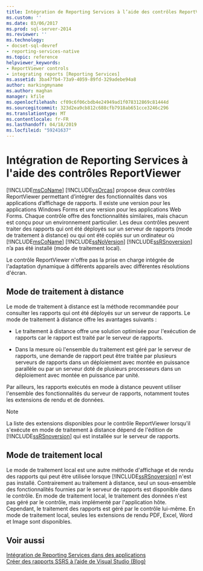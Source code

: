 ```yaml
---
title: Intégration de Reporting Services à l’aide des contrôles ReportViewer | Microsoft Docs
ms.custom: ''
ms.date: 03/06/2017
ms.prod: sql-server-2014
ms.reviewer: ''
ms.technology:
- docset-sql-devref
- reporting-services-native
ms.topic: reference
helpviewer_keywords:
- ReportViewer controls
- integrating reports [Reporting Services]
ms.assetid: 3ba47fb4-73a9-4059-89fd-329adebe94a8
author: markingmyname
ms.author: maghan
manager: kfile
ms.openlocfilehash: cf09c6f06cbdb4e24949ad1f078312869c81444d
ms.sourcegitcommit: 323d2ea9cb812c688cfb7918ab651cce3246c296
ms.translationtype: MT
ms.contentlocale: fr-FR
ms.lasthandoff: 04/18/2019
ms.locfileid: "59241637"
---
```

# <a name="integrating-reporting-services-using-the-reportviewer-controls"></a>Intégration de Reporting Services à l'aide des contrôles ReportViewer
  [!INCLUDE[msCoName](../../includes/msconame-md.md)] [!INCLUDE[vsOrcas](../../includes/vsorcas-md.md)] propose deux contrôles ReportViewer permettant d’intégrer des fonctionnalités dans vos applications d’affichage de rapports. Il existe une version pour les applications Windows Forms et une version pour les applications Web Forms. Chaque contrôle offre des fonctionnalités similaires, mais chacun est conçu pour un environnement particulier. Les deux contrôles peuvent traiter des rapports qui ont été déployés sur un serveur de rapports (mode de traitement à distance) ou qui ont été copiés sur un ordinateur où [!INCLUDE[msCoName](../../includes/msconame-md.md)] [!INCLUDE[ssNoVersion](../../includes/ssnoversion-md.md)] [!INCLUDE[ssRSnoversion](../../includes/ssrsnoversion-md.md)] n’a pas été installé (mode de traitement local).  
  
 Le contrôle ReportViewer n'offre pas la prise en charge intégrée de l'adaptation dynamique à différents appareils avec différentes résolutions d'écran.  
  
## <a name="remote-processing-mode"></a>Mode de traitement à distance  
 Le mode de traitement à distance est la méthode recommandée pour consulter les rapports qui ont été déployés sur un serveur de rapports. Le mode de traitement à distance offre les avantages suivants :  
  
-   Le traitement à distance offre une solution optimisée pour l'exécution de rapports car le rapport est traité par le serveur de rapports.  
  
-   Dans la mesure où l'ensemble du traitement est géré par le serveur de rapports, une demande de rapport peut être traitée par plusieurs serveurs de rapports dans un déploiement avec montée en puissance parallèle ou par un serveur doté de plusieurs processeurs dans un déploiement avec montée en puissance par unité.  
  
 Par ailleurs, les rapports exécutés en mode à distance peuvent utiliser l'ensemble des fonctionnalités du serveur de rapports, notamment toutes les extensions de rendu et de données.  
  
> [!NOTE]  
>  La liste des extensions disponibles pour le contrôle ReportViewer lorsqu'il s'exécute en mode de traitement à distance dépend de l'édition de [!INCLUDE[ssRSnoversion](../../includes/ssrsnoversion-md.md)] qui est installée sur le serveur de rapports.  
  
## <a name="local-processing-mode"></a>Mode de traitement local  
 Le mode de traitement local est une autre méthode d'affichage et de rendu des rapports qui peut être utilisée lorsque [!INCLUDE[ssRSnoversion](../../includes/ssrsnoversion-md.md)] n'est pas installé. Contrairement au traitement à distance, seul un sous-ensemble des fonctionnalités fournies par le serveur de rapports est disponible dans le contrôle. En mode de traitement local, le traitement des données n'est pas géré par le contrôle, mais implémenté par l'application hôte. Cependant, le traitement des rapports est géré par le contrôle lui-même. En mode de traitement local, seules les extensions de rendu PDF, Excel, Word et Image sont disponibles.  
  
## <a name="see-also"></a>Voir aussi  
 [Intégration de Reporting Services dans des applications](../application-integration/integrating-reporting-services-into-applications.md)   
 [Créer des rapports SSRS à l’aide de Visual Studio (Blog)](https://jwcooney.com/2015/01/07/ssrs-basics-set-up-visual-studio-to-write-a-new-ssrs-report/)  
  
  
